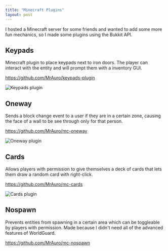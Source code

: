 ```yaml
---
title: "Minecraft Plugins"
layout: post
---
```


I hosted a Minecraft server for some friends and wanted to add some more fun mechanics, so I made some plugins using the Bukkit API.

## Keypads

Minecraft plugin to place keypads next to iron doors. The player can interact with the entity and will prompt them with a inventory GUI.

https://github.com/MrAuro/keypads-plugin

![Keypads plugin](https://github.com/MrAuro/keypads-plugin/blob/master/keypad-op.gif?raw=true)

## Oneway

Sends a block change event to a user if they are in a certain zone, causing the face of a wall to be see through only for that person.

https://github.com/MrAuro/mc-oneway

![Oneway plugin](https://github.com/MrAuro/mc-oneway/raw/main/oneway-op.gif?raw=true)

## Cards

Allows players with permission to give themselves a deck of cards that lets them draw a random card with right-click.

https://github.com/MrAuro/mc-cards

![Cards plugin](https://github.com/MrAuro/mc-cards/raw/main/cards-op.gif?raw=true)

## Nospawn

Prevents entities from spawning in a certain area which can be toggleable by players with permission. Made because I didn't need all of the advanced features of WorldGuard.

https://github.com/MrAuro/mc-nospawn
